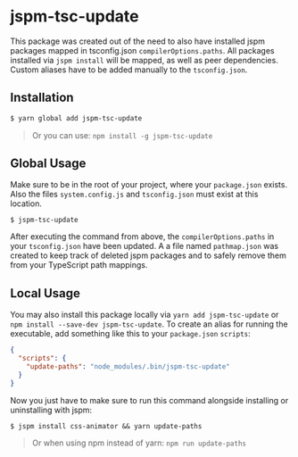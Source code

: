 # jspm-tsc-update

This package was created out of the need to also have installed jspm packages 
mapped in tsconfig.json `compilerOptions.paths`. All packages installed via `jspm install` will be mapped, as well as peer dependencies. Custom aliases have to be added manually to the `tsconfig.json`.

## Installation

```sh
$ yarn global add jspm-tsc-update
```

> Or you can use: `npm install -g jspm-tsc-update`

## Global Usage

Make sure to be in the root of your project, where your `package.json` exists.
Also the files `system.config.js` and `tsconfig.json` must exist at this location.

```
$ jspm-tsc-update
```

After executing the command from above, the `compilerOptions.paths` in your `tsconfig.json` have been updated.
A a file named `pathmap.json` was created to keep track of deleted jspm packages and to safely remove them from
your TypeScript path mappings.

## Local Usage

You may also install this package locally via `yarn add jspm-tsc-update` or `npm install --save-dev jspm-tsc-update`.
To create an alias for running the executable, add something like this to your `package.json` `scripts`:

```json
{
  "scripts": {
    "update-paths": "node_modules/.bin/jspm-tsc-update"
  }
}
```

Now you just have to make sure to run this command alongside installing or uninstalling with jspm:

```
$ jspm install css-animator && yarn update-paths
```

> Or when using npm instead of yarn: `npm run update-paths`
